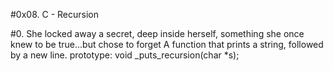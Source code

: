 #0x08. C - Recursion

#0. She locked away a secret, deep inside herself, something she once knew to be true...but chose to forget
A function that prints a string, followed by a new line.
prototype: void _puts_recursion(char *s);

